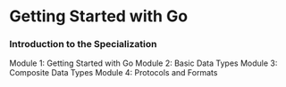 # Getting Started with Go
### Introduction to the Specialization

Module 1: Getting Started with Go
Module 2: Basic Data Types
Module 3: Composite Data Types
Module 4: Protocols and Formats
